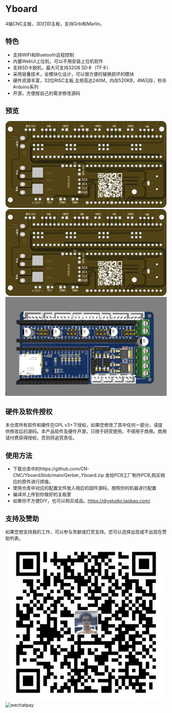 # Yboard
4轴CNC主板，3D打印主板，支持Grbl和Marlin。

## 特色
- 支持WIFI和Bluetooth远程控制
- 内置WebUI上位机，可以不用安装上位机软件
- 支持SD卡脱机，最大可支持32GB SD卡（TF卡）
- 采用层叠技术，全模块化设计，可以很方便的替换损坏的模块
- 硬件资源丰富，32位RISC主板,主频高达240M，内存520KB，4M闪存，秒杀Arduino系列
- 开源，方便按自己的需求修改源码

## 预览
![top](./top.png)  
![bottom](./bottom.png)
![3d](./3d.png)

## 硬件及软件授权
本仓库所有软件和硬件在GPL v3+下授权，如果您修改了其中任何一部分，请提供修改后的源码。本产品软件及硬件开源，只限于研究使用，不得用于商用。商用请付费获得授权，否则将追究责任。

## 使用方法
- 下载仓库中的https://github.com/CN-CNC/Yboard/blob/main/Gerber_Yboard.zip 发给PCB工厂制作PCB,购买相应的原件进行焊接。
- 使用仓库中对应的配置文件放入相应的固件源码，按照你的机器进行配置
- 编译并上传到你做好的主板里
- 如果你不方便DIY，也可以购买成品。https://diystudio.taobao.com/

## 支持及赞助
如果您想支持我的工作，可以参与贡献或打赏支持。您可以选择出现或不出现在赞助列表。
![alipay](alipay.jpg)
![wechatpay](wechatpy.jpg)

